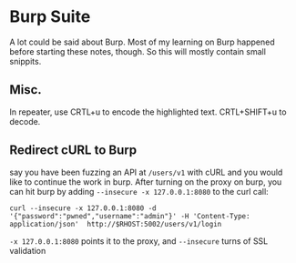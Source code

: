 # Burp Suite

A lot could be said about Burp.
Most of my learning on Burp happened before starting these notes, though.
So this will mostly contain small snippits.

## Misc.

In repeater, use CRTL+u to  encode the highlighted text.
CRTL+SHIFT+u to decode.

## Redirect cURL to Burp

say you have been fuzzing an API at `/users/v1` with cURL and you would like to continue the work in burp.
After turning on the proxy on burp, you can hit burp by adding `--insecure -x 127.0.0.1:8080` to the curl call:
```
curl --insecure -x 127.0.0.1:8080 -d '{"password":"pwned","username":"admin"}' -H 'Content-Type: application/json'  http://$RHOST:5002/users/v1/login
```

`-x 127.0.0.1:8080` points it to the proxy, and `--insecure` turns of SSL validation
